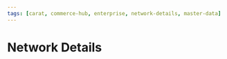 ```yaml
---
tags: [carat, commerce-hub, enterprise, network-details, master-data]
---
```



# Network Details
